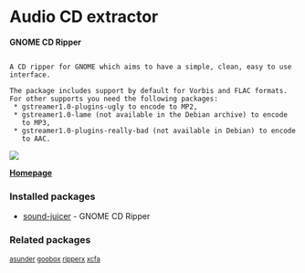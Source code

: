 # Audio CD extractor

__GNOME CD Ripper__

```

A CD ripper for GNOME which aims to have a simple, clean, easy to use
interface.

The package includes support by default for Vorbis and FLAC formats.
For other supports you need the following packages:
 * gstreamer1.0-plugins-ugly to encode to MP2,
 * gstreamer1.0-lame (not available in the Debian archive) to encode
   to MP3,
 * gstreamer1.0-plugins-really-bad (not available in Debian) to encode
   to AAC.

```

![](https://screenshots.debian.net/thumbnail/sound-juicer/)


 **[Homepage](http://www.burtonini.com/blog/computers/sound-juicer)**

### Installed packages

* [sound-juicer](https://packages.debian.org/jessie/sound-juicer) - GNOME CD Ripper

### Related packages

<sub> [asunder](https://packages.debian.org/jessie/asunder) [goobox](https://packages.debian.org/jessie/goobox) [ripperx](https://packages.debian.org/jessie/ripperx) [xcfa](https://packages.debian.org/jessie/xcfa)  </sub>
